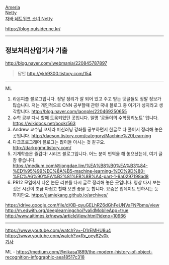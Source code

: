 [Ameria](https://www.google.co.kr/search?newwindow=1&rlz=1C1MSNA_enKR702KR702&ei=TcHyWYjCNceW0gSX5ougDg&q=armeria+%EC%82%AC%EC%9A%A9&oq=armeria+%EC%82%AC%EC%9A%A9&gs_l=psy-ab.3...4913.6155.0.6232.8.7.1.0.0.0.123.600.4j2.6.0....0...1.1j4.64.psy-ab..3.4.295...0j0i30k1.0.wc8MTwC_O2Y)  
[Netty](https://www.google.co.kr/search?newwindow=1&rlz=1C1MSNA_enKR702KR702&q=netty+%ED%94%84%EB%A1%9C%EC%A0%9D%ED%8A%B8&sa=X&ved=0ahUKEwjMibLujZDXAhWKU7wKHTUND-M4ChDVAgh2KAg&biw=1014&bih=740)  
[자바 네트워크 소녀 Netty](http://www.kyobobook.co.kr/product/detailViewKor.laf?ejkGb=KOR&mallGb=KOR&barcode=9788968482243&orderClick=LAG&Kc=#N)  


https://blog.outsider.ne.kr/  
- - -

정보처리산업기사 기출
----------------
http://blog.naver.com/iwebmania/220845787897

>답안
http://ykh9300.tistory.com/154

- - -

ML  

1. 라온피플 블로그입니다. 정말 정리가 잘 되어 있고 주고 받는 댓글들도 정말 정보가 많습니다. 저는 개인적으로 CNN 공부할때 관련 국내 블로그 중 여기가 성지라고 생각합니다.
http://blog.naver.com/laonple/220469250655
2. 수학 공부 다시 할때 도움되었던 곳입니다. 일명 '공돌이의 수학정리노트' 입니다.
https://wikidocs.net/book/563
3. Andrew 교수님 코세라 머신러닝 강좌를 공부하면서 한글로 다 풀어서 정리해 놓은 곳입니다.
http://daeson.tistory.com/category/Machine%20Learning
4. 다크프로그래머 블로그는 많이들 아시는 것 같구요.
http://darkpgmr.tistory.com/
5. 기계학습은 즐겁다! 시리즈 블로그입니다. 어느 분이 번역을 해 놓으셨는데, 여기 글 참 좋습니다.
https://medium.com/@jongdae.lim/%EA%B8%B0%EA%B3%84-%ED%95%99%EC%8A%B5-machine-learning-%EC%9D%80-%EC%A6%90%EA%B2%81%EB%8B%A4-part-1-9a0297198ad8
6. PR12 모임에서 나온 논문 리뷰를 다시 글로 정리해 놓은 곳입니다. 영상 다시 보는 것은 시간이 조금 아쉽고 할때 보면 좋을 듯 합니다. 요즘은 업데이트 안하시는 듯 하지만요.
https://jamiekang.github.io/archives/

https://drive.google.com/file/d/0B-qyuGELhRZ6dGhFeUNVaFNPbms/view    
http://m.edwith.org/deeplearningchoi?validMobileApp=true  
http://www.aitimes.kr/news/articleView.html?idxno=10966  



- - -

https://www.youtube.com/watch?v=-D1rEMHU8u4  
https://www.youtube.com/watch?v=Rx_oey82v0k  
[기사](http://news.kukinews.com/news/article.html?no=91185)





ML - https://medium.com/@nikasa1889/the-modern-history-of-object-recognition-infographic-aea18517c318
